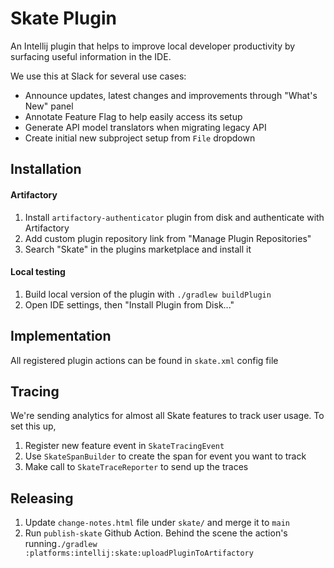 Skate Plugin
=========================

An Intellij plugin that helps to improve local developer productivity by surfacing useful information in the IDE.

We use this at Slack for several use cases:
* Announce updates, latest changes and improvements through "What's New" panel
* Annotate Feature Flag to help easily access its setup
* Generate API model translators when migrating legacy API
* Create initial new subproject setup from `File` dropdown

## Installation

#### Artifactory
1. Install `artifactory-authenticator` plugin from disk and authenticate with Artifactory
2. Add custom plugin repository link from "Manage Plugin Repositories"
3. Search "Skate" in the plugins marketplace and install it

#### Local testing
1. Build local version of the plugin with `./gradlew buildPlugin`
2. Open IDE settings, then "Install Plugin from Disk..."

## Implementation
All registered plugin actions can be found in `skate.xml` config file

## Tracing
We're sending analytics for almost all Skate features to track user usage. To set this up,
1. Register new feature event in `SkateTracingEvent`
2. Use `SkateSpanBuilder` to create the span for event you want to track
3. Make call to `SkateTraceReporter` to send up the traces

## Releasing
1. Update `change-notes.html` file under `skate/` and merge it to `main`
2. Run `publish-skate` Github Action.
Behind the scene the action's running`./gradlew :platforms:intellij:skate:uploadPluginToArtifactory`
